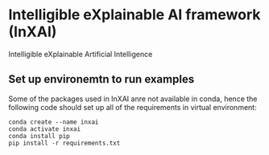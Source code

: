 # Intelligible eXplainable AI framework (InXAI)
Intelligible eXplainable Artificial Intelligence
## Set up environemtn to run examples
Some of the packages used in InXAI anre not available in conda, hence the following code should set up all of the requirements in virtual environment:
```
conda create --name inxai
conda activate inxai
conda install pip
pip install -r requirements.txt
```
